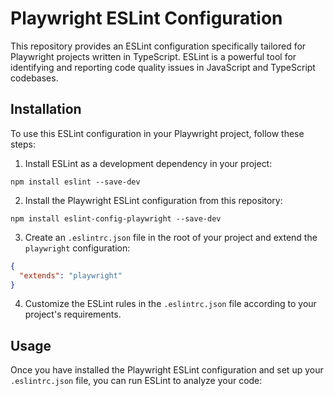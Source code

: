 # Playwright ESLint Configuration

This repository provides an ESLint configuration specifically tailored for Playwright projects written in TypeScript. ESLint is a powerful tool for identifying and reporting code quality issues in JavaScript and TypeScript codebases.

## Installation

To use this ESLint configuration in your Playwright project, follow these steps:

1. Install ESLint as a development dependency in your project:

```shell
npm install eslint --save-dev
```

2. Install the Playwright ESLint configuration from this repository:

```shell
npm install eslint-config-playwright --save-dev
```

3. Create an `.eslintrc.json` file in the root of your project and extend the `playwright` configuration:

```json
{
  "extends": "playwright"
}
```

4. Customize the ESLint rules in the `.eslintrc.json` file according to your project's requirements.

## Usage

Once you have installed the Playwright ESLint configuration and set up your `.eslintrc.json` file, you can run ESLint to analyze your code:
